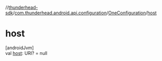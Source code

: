 //[thunderhead-sdk](../../../index.md)/[com.thunderhead.android.api.configuration](../index.md)/[OneConfiguration](index.md)/[host](host.md)

# host

[androidJvm]\
val [host](host.md): URI? = null
